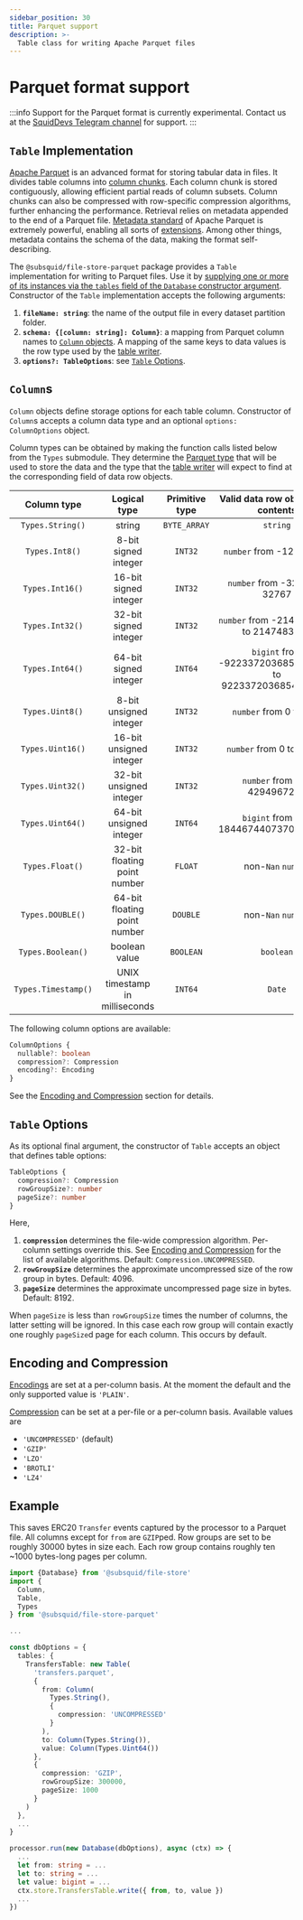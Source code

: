 ```yaml
---
sidebar_position: 30
title: Parquet support
description: >-
  Table class for writing Apache Parquet files
---
```


# Parquet format support

:::info
Support for the Parquet format is currently experimental. Contact us at the [SquidDevs Telegram channel](https://t.me/HydraDevs) for support.
:::

## `Table` Implementation

[Apache Parquet](https://parquet.apache.org) is an advanced format for storing tabular data in files. It divides table columns into [column chunks](https://parquet.apache.org/docs/concepts/). Each column chunk is stored contiguously, allowing efficient partial reads of column subsets. Column chunks can also be compressed with row-specific compression algorithms, further enhancing the performance. Retrieval relies on metadata appended to the end of a Parquet file. [Metadata standard](https://parquet.apache.org/docs/file-format/metadata/) of Apache Parquet is extremely powerful, enabling all sorts of [extensions](https://parquet.apache.org/docs/file-format/extensibility/). Among other things, metadata contains the schema of the data, making the format self-describing.

The `@subsquid/file-store-parquet` package provides a `Table` implementation for writing to Parquet files. Use it by [supplying one or more of its instances via the `tables` field of the `Database` constructor argument](../overview/#database-options). Constructor of the `Table` implementation accepts the following arguments:
1. **`fileName: string`**: the name of the output file in every dataset partition folder.
2. **`schema: {[column: string]: Column}`**: a mapping from Parquet column names to [`Column` objects](#columns). A mapping of the same keys to data values is the row type used by the [table writer](../overview/#table-writer-interface).
3. **`options?: TableOptions`**: see [`Table` Options](#table-options).

## `Column`s

`Column` objects define storage options for each table column. Constructor of `Column`s accepts a column data type and an optional `options: ColumnOptions` object.

Column types can be obtained by making the function calls listed below from the `Types` submodule. They determine the [Parquet type](https://parquet.apache.org/docs/file-format/types/) that will be used to store the data and the type that the [table writer](../overview/#table-writer-interface) will expect to find at the corresponding field of data row objects.

| Column type          | Logical type                   | Primitive type | Valid data row object field contents                      |
|:--------------------:|:------------------------------:|:--------------:|:---------------------------------------------------------:|
| `Types.String()`     | string                         | `BYTE_ARRAY`   | `string`                                                  |
| `Types.Int8()`       | 8-bit signed integer           | `INT32`        | `number` from -128 to 127                                 |
| `Types.Int16()`      | 16-bit signed integer          | `INT32`        | `number` from -32768 to 32767                             |
| `Types.Int32()`      | 32-bit signed integer          | `INT32`        | `number` from -2147483648 to 2147483647                   |
| `Types.Int64()`      | 64-bit signed integer          | `INT64`        | `bigint` from -9223372036854775808 to 9223372036854775807 |
| `Types.Uint8()`      | 8-bit unsigned integer         | `INT32`        | `number` from 0 to 255                                    |
| `Types.Uint16()`     | 16-bit unsigned integer        | `INT32`        | `number` from 0 to 65535                                  |
| `Types.Uint32()`     | 32-bit unsigned integer        | `INT32`        | `number` from 0 to 4294967295                             |
| `Types.Uint64()`     | 64-bit unsigned integer        | `INT64`        | `bigint` from 0 to 18446744073709551615                   |
| `Types.Float()`      | 32-bit floating point number   | `FLOAT`        | non-`Nan` `number`                                        |
| `Types.DOUBLE()`     | 64-bit floating point number   | `DOUBLE`       | non-`Nan` `number`                                        |
| `Types.Boolean()`    | boolean value                  | `BOOLEAN`      | `boolean`                                                 |
| `Types.Timestamp()`  | UNIX timestamp in milliseconds | `INT64`        | `Date`                                                    |

The following column options are available:
```typescript
ColumnOptions {
  nullable?: boolean
  compression?: Compression
  encoding?: Encoding
}
```
See the [Encoding and Compression](#encoding-and-compression) section for details.

## `Table` Options

As its optional final argument, the constructor of `Table` accepts an object that defines table options:
```typescript
TableOptions {
  compression?: Compression
  rowGroupSize?: number
  pageSize?: number
}
```
Here,
1. **`compression`** determines the file-wide compression algorithm. Per-column settings override this. See [Encoding and Compression](#encoding-and-compression) for the list of available algorithms. Default: `Compression.UNCOMPRESSED`.
2. **`rowGroupSize`** determines the approximate uncompressed size of the row group in bytes. Default: 4096.
3. **`pageSize`** determines the approximate uncompressed page size in bytes. Default: 8192.

When `pageSize` is less than `rowGroupSize` times the number of columns, the latter setting will be ignored. In this case each row group will contain exactly one roughly `pageSize`d page for each column. This occurs by default.

## Encoding and Compression

[Encodings](https://parquet.apache.org/docs/file-format/data-pages/encodings/) are set at a per-column basis. At the moment the default and the only supported value is `'PLAIN'`.

[Compression](https://github.com/apache/parquet-format/blob/master/Compression.md) can be set at a per-file or a per-column basis. Available values are
- `'UNCOMPRESSED'` (default)
- `'GZIP'`
- `'LZO'`
- `'BROTLI'`
- `'LZ4'`

## Example

This saves ERC20 `Transfer` events captured by the processor to a Parquet file. All columns except for `from` are `GZIP`ped. Row groups are set to be roughly 30000 bytes in size each. Each row group contains roughly ten ~1000 bytes-long pages per column.

```typescript
import {Database} from '@subsquid/file-store'
import {
  Column,
  Table,
  Types
} from '@subsquid/file-store-parquet'

...

const dbOptions = {
  tables: {
    TransfersTable: new Table(
      'transfers.parquet',
      {
        from: Column(
          Types.String(),
          {
            compression: 'UNCOMPRESSED'
          }
        ),
        to: Column(Types.String()),
        value: Column(Types.Uint64())
      },
      { 
        compression: 'GZIP',
        rowGroupSize: 300000,
        pageSize: 1000
      }
    )
  },
  ...
}

processor.run(new Database(dbOptions), async (ctx) => {
  ...
  let from: string = ...
  let to: string = ...
  let value: bigint = ...
  ctx.store.TransfersTable.write({ from, to, value })
  ...
})
```
